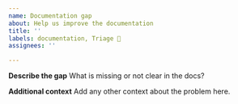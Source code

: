 ```yaml
---
name: Documentation gap
about: Help us improve the documentation 
title: ''
labels: documentation, Triage 👀
assignees: ''

---
```


**Describe the gap**
What is missing or not clear in the docs?

**Additional context**
Add any other context about the problem here.
